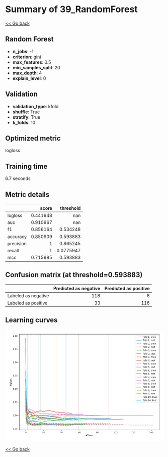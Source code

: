 # Summary of 39_RandomForest

[<< Go back](../README.md)


## Random Forest
- **n_jobs**: -1
- **criterion**: gini
- **max_features**: 0.5
- **min_samples_split**: 20
- **max_depth**: 4
- **explain_level**: 0

## Validation
 - **validation_type**: kfold
 - **shuffle**: True
 - **stratify**: True
 - **k_folds**: 10

## Optimized metric
logloss

## Training time

6.7 seconds

## Metric details
|           |    score |   threshold |
|:----------|---------:|------------:|
| logloss   | 0.441948 | nan         |
| auc       | 0.910967 | nan         |
| f1        | 0.856164 |   0.534248  |
| accuracy  | 0.850909 |   0.593883  |
| precision | 1        |   0.865245  |
| recall    | 1        |   0.0775947 |
| mcc       | 0.715985 |   0.593883  |


## Confusion matrix (at threshold=0.593883)
|                     |   Predicted as negative |   Predicted as positive |
|:--------------------|------------------------:|------------------------:|
| Labeled as negative |                     118 |                       8 |
| Labeled as positive |                      33 |                     116 |

## Learning curves
![Learning curves](learning_curves.png)

[<< Go back](../README.md)
